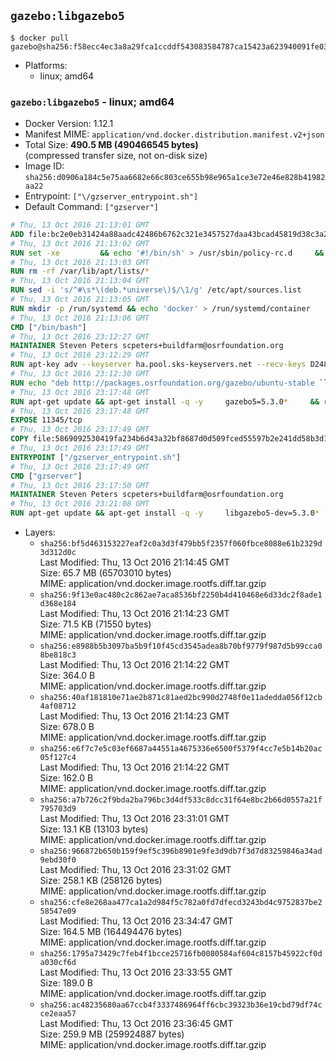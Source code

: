 ## `gazebo:libgazebo5`

```console
$ docker pull gazebo@sha256:f58ecc4ec3a8a29fca1ccddf543083584787ca15423a623940091fe030cdf443
```

-	Platforms:
	-	linux; amd64

### `gazebo:libgazebo5` - linux; amd64

-	Docker Version: 1.12.1
-	Manifest MIME: `application/vnd.docker.distribution.manifest.v2+json`
-	Total Size: **490.5 MB (490466545 bytes)**  
	(compressed transfer size, not on-disk size)
-	Image ID: `sha256:d0906a184c5e75aa6682e66c803ce655b98e965a1ce3e72e46e828b41982aa22`
-	Entrypoint: `["\/gzserver_entrypoint.sh"]`
-	Default Command: `["gzserver"]`

```dockerfile
# Thu, 13 Oct 2016 21:13:01 GMT
ADD file:bc2e0eb31424a88aadc42486b6762c321e3457527daa43bcad45819d38c3a2ed in / 
# Thu, 13 Oct 2016 21:13:02 GMT
RUN set -xe 		&& echo '#!/bin/sh' > /usr/sbin/policy-rc.d 	&& echo 'exit 101' >> /usr/sbin/policy-rc.d 	&& chmod +x /usr/sbin/policy-rc.d 		&& dpkg-divert --local --rename --add /sbin/initctl 	&& cp -a /usr/sbin/policy-rc.d /sbin/initctl 	&& sed -i 's/^exit.*/exit 0/' /sbin/initctl 		&& echo 'force-unsafe-io' > /etc/dpkg/dpkg.cfg.d/docker-apt-speedup 		&& echo 'DPkg::Post-Invoke { "rm -f /var/cache/apt/archives/*.deb /var/cache/apt/archives/partial/*.deb /var/cache/apt/*.bin || true"; };' > /etc/apt/apt.conf.d/docker-clean 	&& echo 'APT::Update::Post-Invoke { "rm -f /var/cache/apt/archives/*.deb /var/cache/apt/archives/partial/*.deb /var/cache/apt/*.bin || true"; };' >> /etc/apt/apt.conf.d/docker-clean 	&& echo 'Dir::Cache::pkgcache ""; Dir::Cache::srcpkgcache "";' >> /etc/apt/apt.conf.d/docker-clean 		&& echo 'Acquire::Languages "none";' > /etc/apt/apt.conf.d/docker-no-languages 		&& echo 'Acquire::GzipIndexes "true"; Acquire::CompressionTypes::Order:: "gz";' > /etc/apt/apt.conf.d/docker-gzip-indexes 		&& echo 'Apt::AutoRemove::SuggestsImportant "false";' > /etc/apt/apt.conf.d/docker-autoremove-suggests
# Thu, 13 Oct 2016 21:13:03 GMT
RUN rm -rf /var/lib/apt/lists/*
# Thu, 13 Oct 2016 21:13:04 GMT
RUN sed -i 's/^#\s*\(deb.*universe\)$/\1/g' /etc/apt/sources.list
# Thu, 13 Oct 2016 21:13:05 GMT
RUN mkdir -p /run/systemd && echo 'docker' > /run/systemd/container
# Thu, 13 Oct 2016 21:13:06 GMT
CMD ["/bin/bash"]
# Thu, 13 Oct 2016 23:12:27 GMT
MAINTAINER Steven Peters scpeters+buildfarm@osrfoundation.org
# Thu, 13 Oct 2016 23:12:29 GMT
RUN apt-key adv --keyserver ha.pool.sks-keyservers.net --recv-keys D2486D2DD83DB69272AFE98867170598AF249743
# Thu, 13 Oct 2016 23:12:30 GMT
RUN echo "deb http://packages.osrfoundation.org/gazebo/ubuntu-stable `lsb_release -cs` main" > /etc/apt/sources.list.d/gazebo-latest.list
# Thu, 13 Oct 2016 23:17:48 GMT
RUN apt-get update && apt-get install -q -y     gazebo5=5.3.0*     && rm -rf /var/lib/apt/lists/*
# Thu, 13 Oct 2016 23:17:48 GMT
EXPOSE 11345/tcp
# Thu, 13 Oct 2016 23:17:49 GMT
COPY file:5869092530419fa234b6d43a32bf8687d0d509fced55597b2e241dd58b3d1335 in / 
# Thu, 13 Oct 2016 23:17:49 GMT
ENTRYPOINT ["/gzserver_entrypoint.sh"]
# Thu, 13 Oct 2016 23:17:49 GMT
CMD ["gzserver"]
# Thu, 13 Oct 2016 23:17:50 GMT
MAINTAINER Steven Peters scpeters+buildfarm@osrfoundation.org
# Thu, 13 Oct 2016 23:21:08 GMT
RUN apt-get update && apt-get install -q -y     libgazebo5-dev=5.3.0*     && rm -rf /var/lib/apt/lists/*
```

-	Layers:
	-	`sha256:bf5d463153227eaf2c0a3d3f479bb5f2357f060fbce8088e61b2329d3d312d0c`  
		Last Modified: Thu, 13 Oct 2016 21:14:45 GMT  
		Size: 65.7 MB (65703010 bytes)  
		MIME: application/vnd.docker.image.rootfs.diff.tar.gzip
	-	`sha256:9f13e0ac480c2c862ae7aca8536bf2250b4d410468e6d33dc2f8ade1d368e184`  
		Last Modified: Thu, 13 Oct 2016 21:14:23 GMT  
		Size: 71.5 KB (71550 bytes)  
		MIME: application/vnd.docker.image.rootfs.diff.tar.gzip
	-	`sha256:e8988b5b3097ba5b9f10f45cd3545adea8b70bf9779f987d5b99cca08be818c3`  
		Last Modified: Thu, 13 Oct 2016 21:14:22 GMT  
		Size: 364.0 B  
		MIME: application/vnd.docker.image.rootfs.diff.tar.gzip
	-	`sha256:40af181810e71ae2b871c81aed2bc990d2748f0e11adedda056f12cb4af08712`  
		Last Modified: Thu, 13 Oct 2016 21:14:23 GMT  
		Size: 678.0 B  
		MIME: application/vnd.docker.image.rootfs.diff.tar.gzip
	-	`sha256:e6f7c7e5c03ef6687a44551a4675336e6500f5379f4cc7e5b14b20ac05f127c4`  
		Last Modified: Thu, 13 Oct 2016 21:14:22 GMT  
		Size: 162.0 B  
		MIME: application/vnd.docker.image.rootfs.diff.tar.gzip
	-	`sha256:a7b726c2f9bda2ba796bc3d4df533c8dcc31f64e8bc2b66d0557a21f795703d9`  
		Last Modified: Thu, 13 Oct 2016 23:31:01 GMT  
		Size: 13.1 KB (13103 bytes)  
		MIME: application/vnd.docker.image.rootfs.diff.tar.gzip
	-	`sha256:966872b650b159f9ef5c396b8901e9fe3d9db7f3d7d83259846a34ad9ebd30f0`  
		Last Modified: Thu, 13 Oct 2016 23:31:02 GMT  
		Size: 258.1 KB (258126 bytes)  
		MIME: application/vnd.docker.image.rootfs.diff.tar.gzip
	-	`sha256:cfe8e268aa477ca1a2d984f5c782a0fd7dfecd3243bd4c9752837be258547e09`  
		Last Modified: Thu, 13 Oct 2016 23:34:47 GMT  
		Size: 164.5 MB (164494476 bytes)  
		MIME: application/vnd.docker.image.rootfs.diff.tar.gzip
	-	`sha256:1795a73429c7feb4f1bcce25716fb0080584af604c8157b45922cf0da030cf6d`  
		Last Modified: Thu, 13 Oct 2016 23:33:55 GMT  
		Size: 189.0 B  
		MIME: application/vnd.docker.image.rootfs.diff.tar.gzip
	-	`sha256:ac48235680aa67ccb4f3337486964ff6cbc39323b36e19cbd79df74cce2eaa57`  
		Last Modified: Thu, 13 Oct 2016 23:36:45 GMT  
		Size: 259.9 MB (259924887 bytes)  
		MIME: application/vnd.docker.image.rootfs.diff.tar.gzip

